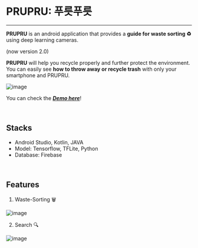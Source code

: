 # PRUPRU: 푸릇푸릇

---

**PRUPRU** is an android application that provides a **guide for waste sorting ♻** using deep learning cameras.

(now version 2.0)

**PRUPRU** will help you recycle properly and further protect the environment. You can easily see **how to throw away or recycle trash** with only your smartphone and PRUPRU.

![image](https://user-images.githubusercontent.com/43427380/143508106-19002018-3890-4fea-aadf-5030c56671ce.png)

You can check the [***Demo here***](https://youtu.be/p2s2YJBEg4w)!

<br/>

## Stacks

- Android Studio, Kotlin, JAVA
- Model: Tensorflow, TFLite, Python
- Database: Firebase

<br/>

## Features

1. Waste-Sorting 🗑

![image](https://user-images.githubusercontent.com/43427380/143507637-c0eb4eba-5b61-419c-9562-41995d45b78c.png)

2. Search 🔍

![image](https://user-images.githubusercontent.com/43427380/143507619-73b819b4-9f82-4f9d-a7b9-1110ae878941.png)
